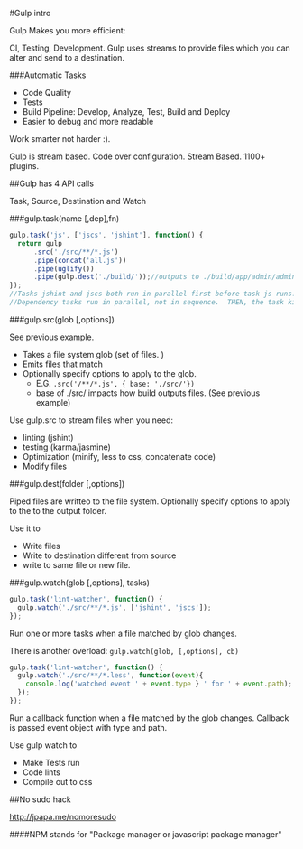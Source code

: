#Gulp intro

Gulp Makes you more efficient:

CI, Testing, Development.  Gulp uses streams to provide files which you can alter and send to a destination.

###Automatic Tasks

- Code Quality
- Tests
- Build Pipeline: Develop, Analyze, Test, Build and Deploy
- Easier to debug and more readable

Work smarter not harder :).

Gulp is stream based.  Code over configuration.  Stream Based. 1100+ plugins.

##Gulp has 4 API calls

Task, Source, Destination and Watch

###gulp.task(name [,dep],fn)

```javascript
gulp.task('js', ['jscs', 'jshint'], function() {
  return gulp
      .src('./src/**/*.js')
      .pipe(concat('all.js'))
      .pipe(uglify())
      .pipe(gulp.dest('./build/'));//outputs to ./build/app/admin/admin.js
});
//Tasks jshint and jscs both run in parallel first before task js runs.
//Dependency tasks run in parallel, not in sequence.  THEN, the task kicks off.
```

###gulp.src(glob [,options])

See previous example.  

- Takes a file system glob (set of files.  )
- Emits files that match
- Optionally specify options to apply to the glob.
  - E.G. `.src('/**/*.js', { base: './src/'})`
  - base of ./src/ impacts how build outputs files.  (See previous example)

Use gulp.src to stream files when you need:

- linting (jshint)
- testing (karma/jasmine)
- Optimization (minify, less to css, concatenate code)
- Modify files

###gulp.dest(folder [,options])

Piped files are writteo to the file system.  Optionally specify options to apply
to the to the output folder.

Use it to

- Write files
- Write to destination different from source
- write to same file or new file.

###gulp.watch(glob [,options], tasks)

```javascript
gulp.task('lint-watcher', function() {
  gulp.watch('./src/**/*.js', ['jshint', 'jscs']);
});
```
Run one or more tasks when a file matched by glob changes.

There is another overload: `gulp.watch(glob, [,options], cb)`
```javascript
gulp.task('lint-watcher', function() {
  gulp.watch('./src/**/*.less', function(event){
    console.log('watched event ' + event.type } ' for ' + event.path);
  });
});
```
Run a callback function when a file matched by the glob changes.
Callback is passed event object with type and path.

Use gulp watch to

- Make Tests run
- Code lints
- Compile out to css

##No sudo hack

http://jpapa.me/nomoresudo

####NPM stands for "Package manager or javascript package manager"

